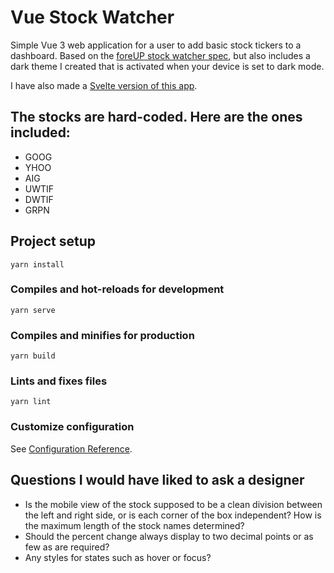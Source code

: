 # Vue Stock Watcher
Simple Vue 3 web application for a user to add basic stock tickers to a dashboard. Based on the [foreUP stock watcher spec](https://bitbucket.org/foreup/stock-watcher-spec/src/ed84b3f69a1a9401b28f4e5ef15f9cc5cf25c287/), but also includes a dark theme I created that is activated when your device is set to dark mode.

I have also made a [Svelte version of this app](https://github.com/codyatwork/svelte-stock-watcher).

## The stocks are hard-coded. Here are the ones included:
* GOOG
* YHOO
* AIG
* UWTIF
* DWTIF
* GRPN

## Project setup
```
yarn install
```

### Compiles and hot-reloads for development
```
yarn serve
```

### Compiles and minifies for production
```
yarn build
```

### Lints and fixes files
```
yarn lint
```

### Customize configuration
See [Configuration Reference](https://cli.vuejs.org/config/).

## Questions I would have liked to ask a designer
* Is the mobile view of the stock supposed to be a clean division between the left and right side, or is each corner of the box independent? How is the maximum length of the stock names determined?
* Should the percent change always display to two decimal points or as few as are required?
* Any styles for states such as hover or focus?
